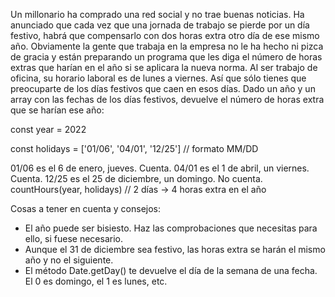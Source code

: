 Un millonario ha comprado una red social y no trae buenas noticias.
Ha anunciado que cada vez que una jornada de trabajo se pierde por un día festivo,
habrá que compensarlo con dos horas extra otro día de ese mismo año.
Obviamente la gente que trabaja en la empresa no le ha hecho ni pizca de gracia
y están preparando un programa que les diga el número de horas extras que harían en el año si se aplicara la nueva norma.
Al ser trabajo de oficina, su horario laboral es de lunes a viernes.
Así que sólo tienes que preocuparte de los días festivos que caen en esos días.
Dado un año y un array con las fechas de los días festivos, devuelve el número de horas extra que se harían ese año:

const year = 2022

const holidays = ['01/06', '04/01', '12/25'] // formato MM/DD

 01/06 es el 6 de enero, jueves. Cuenta.
 04/01 es el 1 de abril, un viernes. Cuenta. 
 12/25 es el 25 de diciembre, un domingo. No cuenta.
 countHours(year, holidays) // 2 días -> 4 horas extra en el año

 Cosas a tener en cuenta y consejos:

- El año puede ser bisiesto. Haz las comprobaciones que necesitas para ello, si fuese necesario.
- Aunque el 31 de diciembre sea festivo, las horas extra se harán el mismo año y no el siguiente.
- El método Date.getDay() te devuelve el día de la semana de una fecha. El 0 es domingo, el 1 es lunes, etc.